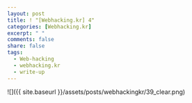 ```yaml
---
layout: post
title: ! "[Webhacking.kr] 4"
categories: [Webhacking.kr]
excerpt: " "
comments: false
share: false
tags:
  - Web-hacking
  - webhacking.kr
  - write-up
---
```


![]({{ site.baseurl }}/assets/posts/webhackingkr/39_clear.png)

